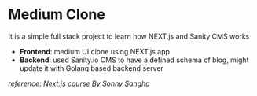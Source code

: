 # Medium Clone

It is a simple full stack project to learn how NEXT.js and Sanity CMS works

- **Frontend**: medium UI clone using NEXT.js app
- **Backend**: used Sanity.io CMS to have a defined schema of blog, might update it with Golang based backend server

_reference: [ Next.js course By Sonny Sangha](https://www.youtube.com/watch?v=6fNy0iD3hsk)_
